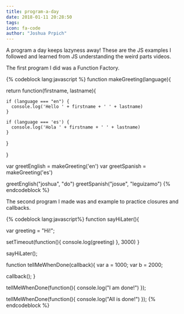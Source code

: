 ```yaml
---
title: program-a-day
date: 2018-01-11 20:28:50
tags:
icon: fa-code
author: "Joshua Prpich"
---
```


A program a day keeps lazyness away! These are the JS examples I followed and learned from JS understanding the weird parts videos.

The first program I did was a Function Factory. 

{% codeblock lang:javascript %}
function makeGreeting(language){

  return function(firstname, lastname){


    if (language === "en") {
      console.log('Hello ' + firstname + ' ' + lastname)
    }

    if (language === 'es') {
      console.log('Hola ' + firstname + ' ' + lastname)
    }
  }

}

var greetEnglish = makeGreeting('en')
var greetSpanish = makeGreeting('es')

greetEnglish("joshua", "do")
greetSpanish("josue", "leguizamo")
{% endcodeblock %}

The second program I made was and example to practice closures and callbacks.


{% codeblock lang:javascript%}
function sayHiLater(){

  var greeting = "Hi!";

  setTimeout(function(){
    console.log(greeting)
  }, 3000)
}


sayHiLater();


function tellMeWhenDone(callback){
  var a = 1000; 
  var b = 2000;

  callback();
}


tellMeWhenDone(function(){
  console.log("I am done!")
});


tellMeWhenDone(function(){
  console.log("All is done!")
});
{% endcodeblock %}

